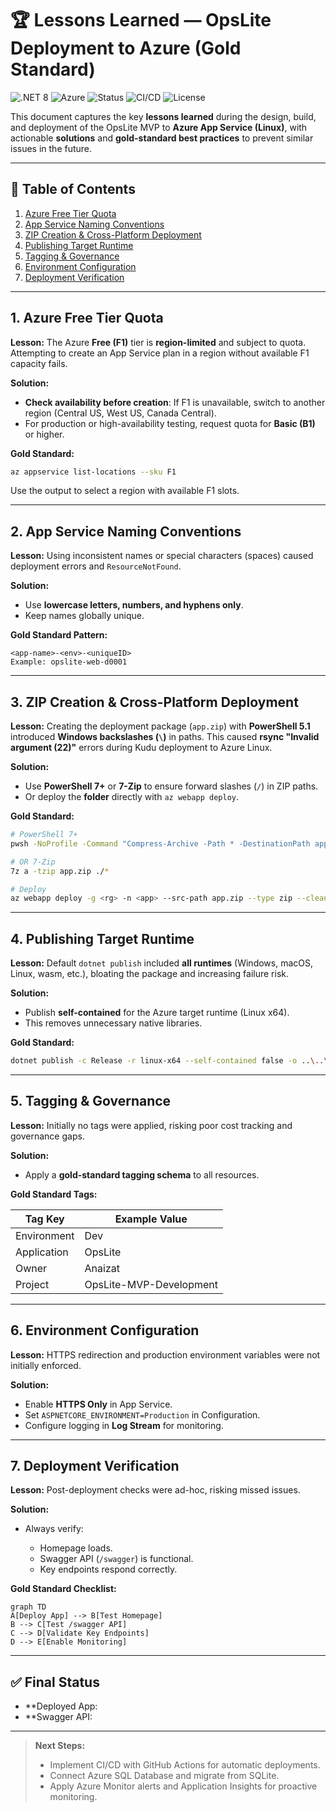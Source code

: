 # 🏆 Lessons Learned — OpsLite Deployment to Azure (Gold Standard)

![.NET 8](https://img.shields.io/badge/.NET-8.0-512BD4?logo=dotnet&logoColor=white)
![Azure](https://img.shields.io/badge/Cloud-Azure-0078D4?logo=microsoft-azure&logoColor=white)
![Status](https://img.shields.io/badge/Status-Live-brightgreen)
![CI/CD](https://img.shields.io/badge/CI%2F-CD-Ready-blue?logo=githubactions)
![License](https://img.shields.io/badge/License-MIT-informational)

This document captures the key **lessons learned** during the design, build, and deployment of the OpsLite MVP to **Azure App Service (Linux)**, with actionable **solutions** and **gold-standard best practices** to prevent similar issues in the future.

---

## 📜 Table of Contents
1. [Azure Free Tier Quota](#1-azure-free-tier-quota)
2. [App Service Naming Conventions](#2-app-service-naming-conventions)
3. [ZIP Creation & Cross-Platform Deployment](#3-zip-creation--crossplatform-deployment)
4. [Publishing Target Runtime](#4-publishing-target-runtime)
5. [Tagging & Governance](#5-tagging--governance)
6. [Environment Configuration](#6-environment-configuration)
7. [Deployment Verification](#7-deployment-verification)

---

## 1. Azure Free Tier Quota

**Lesson:** The Azure **Free (F1)** tier is **region-limited** and subject to quota. Attempting to create an App Service plan in a region without available F1 capacity fails.

**Solution:**
- **Check availability before creation**: If F1 is unavailable, switch to another region (Central US, West US, Canada Central).
- For production or high-availability testing, request quota for **Basic (B1)** or higher.

**Gold Standard:**
```bash
az appservice list-locations --sku F1
````

Use the output to select a region with available F1 slots.

---

## 2. App Service Naming Conventions

**Lesson:** Using inconsistent names or special characters (spaces) caused deployment errors and `ResourceNotFound`.

**Solution:**

* Use **lowercase letters, numbers, and hyphens only**.
* Keep names globally unique.

**Gold Standard Pattern:**

```
<app-name>-<env>-<uniqueID>
Example: opslite-web-d0001
```

---

## 3. ZIP Creation & Cross-Platform Deployment

**Lesson:** Creating the deployment package (`app.zip`) with **PowerShell 5.1** introduced **Windows backslashes (`\`)** in paths. This caused **rsync "Invalid argument (22)"** errors during Kudu deployment to Azure Linux.

**Solution:**

* Use **PowerShell 7+** or **7-Zip** to ensure forward slashes (`/`) in ZIP paths.
* Or deploy the **folder** directly with `az webapp deploy`.

**Gold Standard:**

```bash
# PowerShell 7+
pwsh -NoProfile -Command "Compress-Archive -Path * -DestinationPath app.zip -Force"

# OR 7-Zip
7z a -tzip app.zip ./*

# Deploy
az webapp deploy -g <rg> -n <app> --src-path app.zip --type zip --clean true
```

---

## 4. Publishing Target Runtime

**Lesson:** Default `dotnet publish` included **all runtimes** (Windows, macOS, Linux, wasm, etc.), bloating the package and increasing failure risk.

**Solution:**

* Publish **self-contained** for the Azure target runtime (Linux x64).
* This removes unnecessary native libraries.

**Gold Standard:**

```bash
dotnet publish -c Release -r linux-x64 --self-contained false -o ..\..\publish
```

---

## 5. Tagging & Governance

**Lesson:** Initially no tags were applied, risking poor cost tracking and governance gaps.

**Solution:**

* Apply a **gold-standard tagging schema** to all resources.

**Gold Standard Tags:**

| Tag Key            | Example Value           |
| ------------------ | ----------------------- |
| Environment        | Dev                     |
| Application        | OpsLite                 |
| Owner              | Anaizat                 |
| Project            | OpsLite-MVP-Development |


---

## 6. Environment Configuration

**Lesson:** HTTPS redirection and production environment variables were not initially enforced.

**Solution:**

* Enable **HTTPS Only** in App Service.
* Set `ASPNETCORE_ENVIRONMENT=Production` in Configuration.
* Configure logging in **Log Stream** for monitoring.

---

## 7. Deployment Verification

**Lesson:** Post-deployment checks were ad-hoc, risking missed issues.

**Solution:**

* Always verify:

  * Homepage loads.
  * Swagger API (`/swagger`) is functional.
  * Key endpoints respond correctly.

**Gold Standard Checklist:**

```mermaid
graph TD
A[Deploy App] --> B[Test Homepage]
B --> C[Test /swagger API]
C --> D[Validate Key Endpoints]
D --> E[Enable Monitoring]
```

---

## ✅ Final Status

* **Deployed App:
* **Swagger API:

---

> **Next Steps:**
>
> * Implement CI/CD with GitHub Actions for automatic deployments.
> * Connect Azure SQL Database and migrate from SQLite.
> * Apply Azure Monitor alerts and Application Insights for proactive monitoring.


